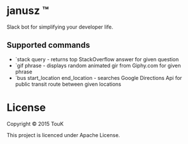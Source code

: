 # janusz &trade;
Slack bot for simplifying your developer life.

## Supported commands

- \`stack query - returns top StackOverflow answer for given question
- \`gif phrase - displays random animated gir from Giphy.com for given phrase
- \`bus start_location end_location - searches Google Directions Api for public transit route between given locations

# License
Copyright © 2015 TouK

This project is licenced under Apache License.
